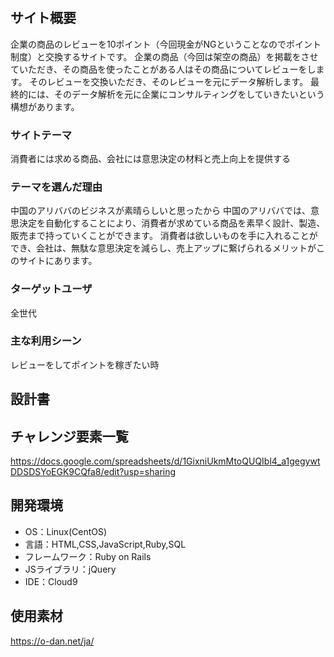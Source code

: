 # <TradingReview>

## サイト概要
 企業の商品のレビューを10ポイント（今回現金がNGということなのでポイント制度）と交換するサイトです。
 企業の商品（今回は架空の商品）を掲載をさせていただき、その商品を使ったことがある人はその商品についてレビューをします。
 そのレビューを交換いただき、そのレビューを元にデータ解析します。
 最終的には、そのデータ解析を元に企業にコンサルティングをしていきたいという構想があります。


### サイトテーマ
 消費者には求める商品、会社には意思決定の材料と売上向上を提供する

### テーマを選んだ理由
 中国のアリババのビジネスが素晴らしいと思ったから
 中国のアリババでは、意思決定を自動化することにより、消費者が求めている商品を素早く設計、製造、販売まで持っていくことができます。
 消費者は欲しいものを手に入れることができ、会社は、無駄な意思決定を減らし、売上アップに繋げられるメリットがこのサイトにあります。


### ターゲットユーザ
全世代

### 主な利用シーン
レビューをしてポイントを稼ぎたい時

## 設計書



## チャレンジ要素一覧
https://docs.google.com/spreadsheets/d/1GixniUkmMtoQUQIbl4_a1gegywtDDSDSYoEGK9CQfa8/edit?usp=sharing

## 開発環境
- OS：Linux(CentOS)
- 言語：HTML,CSS,JavaScript,Ruby,SQL
- フレームワーク：Ruby on Rails
- JSライブラリ：jQuery
- IDE：Cloud9

## 使用素材
https://o-dan.net/ja/